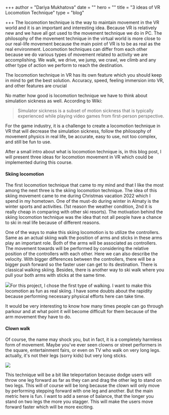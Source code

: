+++
author = "Dariya Mukhatova"
date = ""
hero = ""
title = "3 ideas of VR Locomotion Technique"
type = "blog"

+++
The locomotion technique is the way to maintain movement in the VR world and it is an important and interesting idea. Because VR is relatively new and we have all got used to the movement technique we do in PC. The philosophy of the movement technique in the virtual world is more close to our real-life movement because the main point of VR is to be as real as the real environment. Locomotion techniques can differ from each other because we do various types of movement related to activity we are accomplishing. We walk, we drive, we jump, we crawl, we climb and any other type of action we perform to reach the destination. 

The locomotion technique in VR has its own feature which you should keep in mind to get the best solution. Accuracy, speed, feeling immersion into VR, and other features are crucial 

No matter how good is locomotion technique we have to think about simulation sickness as well. According to Wiki:

> Simulator sickness is a subset of motion sickness that is typically experienced while playing video games from first-person perspective. 

For the game industry, it is a challenge to create a locomotion technique in VR that will decrease the simulation sickness, follow the philosophy of movement physics in real life, be accurate, easy to use, not too complex, and still be fun to use. 

After a small intro about what is locomotion technique is, in this blog post, I will present three ideas for locomotion movement in VR which could be implemented during this course.

#### Skiing locomotion

The first locomotion technique that came to my mind and that I like the most among the next three is the skiing locomotion technique. The idea of this skiing movement came to me during Christmas vacation 2022 which I spend in my hometown. One of the must-do during winter in Almaty is the winter sports and activities. (1st reason the weather condition, 2nd it is really cheap in comparing with other ski resorts). The motivation behind the skiing locomotion technique was the idea that not all people have a chance to ski in real life because of different reasons. 

One of the ways to make this skiing locomotion is to utilize the controllers.  Same as an actual skiing walk the position of arms and sticks in these arms play an important role. Both of the arms will be associated as controllers. The movement towards will be performed by considering the relative position of the controllers with each other. Here we can also describe the velocity. With bigger differences between the controllers, there will be a bigger push forward so the faster user can get to its destination. There is classical walking skiing. Besides, there is another way to ski walk where you pull your both arms with sticks at the same time. 

![](/images/overview-of-the-techniques-gears-employed-in-classical-cross-country-skiing-dp-double.png)For this project, I chose the first type of walking. I want to make this locomotion as fun as real skiing. I have some doubts about the rapidity because performing necessary physical efforts here can take time. 

It would be very interesting to know how many times people can go through parkour and at what point it will become difficult for them because of the arm movement they have to do.

#### Clown walk

Of course, the name may shock you, but in fact, it is a completely harmless form of movement. Maybe you've ever seen clowns or street performers in the square, entertainment fairs, or even on TV who walk on very long legs. actually, it's not their legs (sorry kids) but very long sticks. 

![](/images/174429453_e8d499ad51_b.jpg)

This technique will be a bit like teleportation because dodge users will throw one leg forward as far as they can and drag the other leg to stand on two legs. This will of course will be long because the clown will only move by performing stepping forward with one leg and another. But the main metric here is fun. I want to add a sense of balance, that the longer you stand on two legs the more you stagger. This will make the users move forward faster which will be more exciting. 